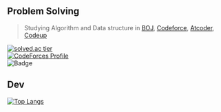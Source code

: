 ## Problem Solving ##
> Studying Algorithm and Data structure in [BOJ](https://www.acmicpc.net/user/18sht1710), [Codeforce](https://codeforces.com/profile/OnlyCplusplus), [Atcoder](https://atcoder.jp/users/OnlyCplusplus), [Codeup](https://codeup.kr/userinfo.php?user=18sht1710)  

[![solved.ac tier](http://mazassumnida.wtf/api/v2/generate_badge?boj=18sht1710)](https://solved.ac/18sht1710)   
[![CodeForces Profile](http://cf.leed.at?id={OnlyCplusplus})](https://codeforces.com/profile/{OnlyCplusplus})   
![Badge](https://cp-logo.vercel.app/atcoder/OnlyCplusplus?logo=true)

## Dev ##
[![Top Langs](https://github-readme-stats.vercel.app/api/top-langs/?username=cola314&layout=compact)](https://github.com/anuraghazra/github-readme-stats)
